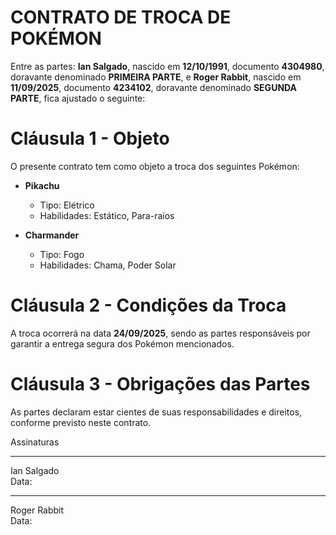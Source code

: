 # CONTRATO DE TROCA DE POKÉMON

Entre as partes: **Ian Salgado**, nascido em **12/10/1991**, documento **4304980**, doravante denominado **PRIMEIRA PARTE**, e **Roger Rabbit**, nascido em **11/09/2025**, documento **4234102**, doravante denominado **SEGUNDA PARTE**, fica ajustado o seguinte:

# Cláusula 1 - Objeto

O presente contrato tem como objeto a troca dos seguintes Pokémon:

- **Pikachu**
  - Tipo: Elétrico
  - Habilidades: Estático, Para-raios

- **Charmander**
  - Tipo: Fogo
  - Habilidades: Chama, Poder Solar

# Cláusula 2 - Condições da Troca

A troca ocorrerá na data **24/09/2025**, sendo as partes responsáveis por garantir a entrega segura dos Pokémon mencionados.

# Cláusula 3 - Obrigações das Partes

As partes declaram estar cientes de suas responsabilidades e direitos, conforme previsto neste contrato.

Assinaturas

----------------------------
Ian Salgado  
Data:

---------------------------
Roger Rabbit  
Data: